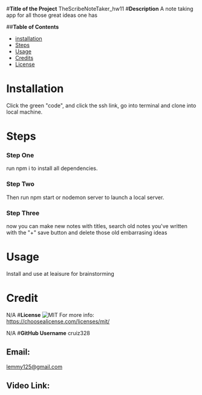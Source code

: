 #**Title of the Project**
TheScribeNoteTaker_hw11
#**Description**
  A note taking app for all those great ideas one has
  
   ##**Table of Contents** 
  
  - [installation](#installation)
  - [Steps](#steps)
  - [Usage](#usage)
  - [Credits](#credits)
  - [License](#license)
  
 # Installation
  Click the green "code", and click the ssh link, go into terminal and clone into local machine. 
 # Steps
### Step One
  run npm i to install all dependencies. 
### Step Two
   Then run npm start or nodemon server to launch a local server. 
### Step Three
   now you can make new notes with titles, search old notes you've written with the "+" save button and delete those old embarrasing ideas 
 # Usage
  Install and use at leaisure for brainstorming
 # Credit
 N/A 
 #**License** 
 ![MIT](https://img.shields.io/static/v1?label=License&message=MIT&color=success)
 For more info: https://choosealicense.com/licenses/mit/
 
 N/A
 #**GitHub Username**
 cruiz328 
## Email:
 lemmy125@gmail.com
## Video Link:
